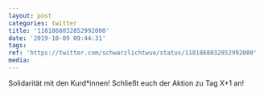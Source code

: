 ```yaml
---
layout: post
categories: twitter
title: '1181868032852992000'
date: '2019-10-09 09:44:31'
tags: 
ref: 'https://twitter.com/schwarzlichtwue/status/1181868032852992000'
media:
---
```

Solidarität mit den Kurd\*innen! Schließt euch der Aktion zu Tag X+1 an! 

